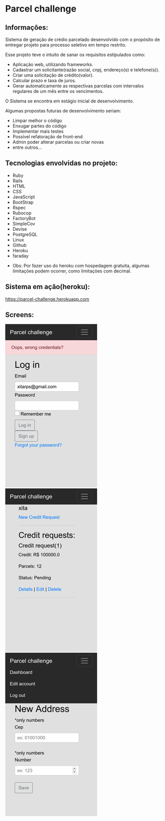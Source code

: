 # Parcel challenge

## Informações:
Sistema de geração de crédio parcelado desenvolvido com o propósito de entregar projeto para processo seletivo em tempo restrito.

Esse projeto teve o intuito de sanar os requisitos estipulados como:

* Aplicação web, utilizando frameworks.
* Cadastrar um solicitante(razão social, cnpj, endereço(s) e telefone(s)).
* Criar uma solicitação de crédito(valor).
* Calcular prazo e taxa de juros.
* Gerar automaticamente as respectivas parcelas com intervalos regulares de um mês entre os vencimentos.

O Sistema se encontra em estágio inicial de desenvolvimento.

Algumas propostas futuras de desenvolvimento seriam:
* Limpar melhor o código
* Enxugar partes do código
* Implementar mais testes
* Possível refatoração de front-end
* Admin poder alterar parcelas ou criar novas
* entre outros...

## Tecnologias envolvidas no projeto:
* Ruby
* Rails
* HTML
* CSS
* JavaScript
* BootStrap
* Rspec
* Rubocop
* FactoryBot
* SimpleCov
* Devise
* PostgreSQL
* Linux
* Github
* Heroku
* faraday

- Obs: Por fazer uso do heroku com hospedagem gratuita, algumas limitações podem ocorrer, como limitações com decimal.

## Sistema em ação(heroku):

https://parcel-challenge.herokuapp.com

## Screens:

![login](git_images/prints/log_in.png)
![credit](git_images/prints/credit.png)
![address](git_images/prints/address.png)

